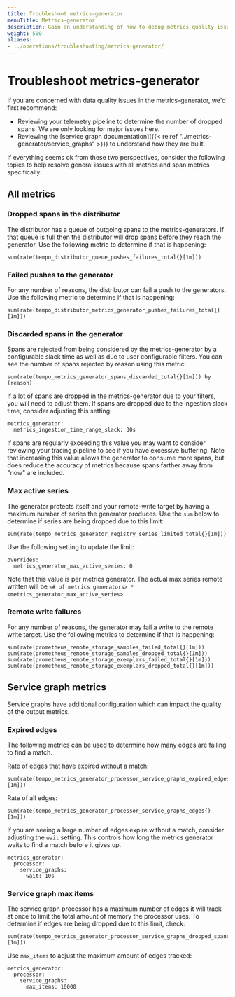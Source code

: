 ```yaml
---
title: Troubleshoot metrics-generator
menuTitle: Metrics-generator
description: Gain an understanding of how to debug metrics quality issues.
weight: 500
aliases:
- ../operations/troubleshooting/metrics-generator/
---
```


# Troubleshoot metrics-generator

If you are concerned with data quality issues in the metrics-generator, we'd first recommend:

- Reviewing your telemetry pipeline to determine the number of dropped spans. We are only looking for major issues here.
- Reviewing the [service graph documentation]({{< relref "../metrics-generator/service_graphs" >}}) to understand how they are built.

If everything seems ok from these two perspectives, consider the following topics to help resolve general issues with all metrics and span metrics specifically.

## All metrics

### Dropped spans in the distributor

The distributor has a queue of outgoing spans to the metrics-generators. If that queue is full then the distributor
will drop spans before they reach the generator. Use the following metric to determine if that is happening:

```
sum(rate(tempo_distributor_queue_pushes_failures_total{}[1m]))
```

### Failed pushes to the generator

For any number of reasons, the distributor can fail a push to the generators. Use the following metric to
determine if that is happening:

```
sum(rate(tempo_distributor_metrics_generator_pushes_failures_total{}[1m]))
```

### Discarded spans in the generator

Spans are rejected from being considered by the metrics-generator by a configurable slack time as well as due to user
configurable filters. You can see the number of spans rejected by reason using this metric:

```
sum(rate(tempo_metrics_generator_spans_discarded_total{}[1m])) by (reason)
```

If a lot of spans are dropped in the metrics-generator due to your filters, you will need to adjust them. If spans are dropped
due to the ingestion slack time, consider adjusting this setting:

```
metrics_generator:
  metrics_ingestion_time_range_slack: 30s
```

If spans are regularly exceeding this value you may want to consider reviewing your tracing pipeline to see if you have excessive buffering.
Note that increasing this value allows the generator to consume more spans, but does reduce the accuracy of metrics because spans farther
away from "now" are included.

### Max active series

The generator protects itself and your remote-write target by having a maximum number of series the generator produces.
Use the `sum` below to determine if series are being dropped due to this limit:

```
sum(rate(tempo_metrics_generator_registry_series_limited_total{}[1m]))
```

Use the following setting to update the limit:

```
overrides:
  metrics_generator_max_active_series: 0
```

Note that this value is per metrics generator. The actual max series remote written will be `<# of metrics generators> * <metrics_generator_max_active_series>`.

### Remote write failures

For any number of reasons, the generator may fail a write to the remote write target. Use the following metrics to
determine if that is happening:

```
sum(rate(prometheus_remote_storage_samples_failed_total{}[1m]))
sum(rate(prometheus_remote_storage_samples_dropped_total{}[1m]))
sum(rate(prometheus_remote_storage_exemplars_failed_total{}[1m]))
sum(rate(prometheus_remote_storage_exemplars_dropped_total{}[1m]))
```

## Service graph metrics

Service graphs have additional configuration which can impact the quality of the output metrics.

### Expired edges

The following metrics can be used to determine how many edges are failing to find a match.

Rate of edges that have expired without a match:
```
sum(rate(tempo_metrics_generator_processor_service_graphs_expired_edges{}[1m]))
```

Rate of all edges:
```
sum(rate(tempo_metrics_generator_processor_service_graphs_edges{}[1m]))
```

If you are seeing a large number of edges expire without a match, consider adjusting the `wait` setting. This
controls how long the metrics generator waits to find a match before it gives up.

```
metrics_generator:
  processor:
    service_graphs:
      wait: 10s
```

### Service graph max items

The service graph processor has a maximum number of edges it will track at once to limit the total amount of memory the processor uses.
To determine if edges are being dropped due to this limit, check:

```
sum(rate(tempo_metrics_generator_processor_service_graphs_dropped_spans{}[1m]))
```

Use `max_items` to adjust the maximum amount of edges tracked:

```
metrics_generator:
  processor:
    service_graphs:
      max_items: 10000
```
